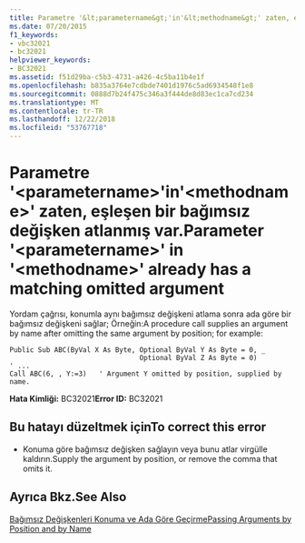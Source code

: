 ```yaml
---
title: Parametre '&lt;parametername&gt;'in'&lt;methodname&gt;' zaten, eşleşen bir bağımsız değişken atlanmış var.
ms.date: 07/20/2015
f1_keywords:
- vbc32021
- bc32021
helpviewer_keywords:
- BC32021
ms.assetid: f51d29ba-c5b3-4731-a426-4c5ba11b4e1f
ms.openlocfilehash: b835a3764e7cdbde7401d1976c5ad6934548f1e8
ms.sourcegitcommit: 0888d7b24f475c346a3f444de8d83ec1ca7cd234
ms.translationtype: MT
ms.contentlocale: tr-TR
ms.lasthandoff: 12/22/2018
ms.locfileid: "53767718"
---
```

# <a name="parameter-ltparameternamegt-in-ltmethodnamegt-already-has-a-matching-omitted-argument"></a><span data-ttu-id="085ac-102">Parametre '&lt;parametername&gt;'in'&lt;methodname&gt;' zaten, eşleşen bir bağımsız değişken atlanmış var.</span><span class="sxs-lookup"><span data-stu-id="085ac-102">Parameter '&lt;parametername&gt;' in '&lt;methodname&gt;' already has a matching omitted argument</span></span>
<span data-ttu-id="085ac-103">Yordam çağrısı, konumla aynı bağımsız değişkeni atlama sonra ada göre bir bağımsız değişkeni sağlar; Örneğin:</span><span class="sxs-lookup"><span data-stu-id="085ac-103">A procedure call supplies an argument by name after omitting the same argument by position; for example:</span></span>  
  
```  
Public Sub ABC(ByVal X As Byte, Optional ByVal Y As Byte = 0, _  
                                Optional ByVal Z As Byte = 0)  
' ...  
Call ABC(6, , Y:=3)   ' Argument Y omitted by position, supplied by name.  
```  
  
 <span data-ttu-id="085ac-104">**Hata Kimliği:** BC32021</span><span class="sxs-lookup"><span data-stu-id="085ac-104">**Error ID:** BC32021</span></span>  
  
## <a name="to-correct-this-error"></a><span data-ttu-id="085ac-105">Bu hatayı düzeltmek için</span><span class="sxs-lookup"><span data-stu-id="085ac-105">To correct this error</span></span>  
  
-   <span data-ttu-id="085ac-106">Konuma göre bağımsız değişken sağlayın veya bunu atlar virgülle kaldırın.</span><span class="sxs-lookup"><span data-stu-id="085ac-106">Supply the argument by position, or remove the comma that omits it.</span></span>  
  
## <a name="see-also"></a><span data-ttu-id="085ac-107">Ayrıca Bkz.</span><span class="sxs-lookup"><span data-stu-id="085ac-107">See Also</span></span>  
 [<span data-ttu-id="085ac-108">Bağımsız Değişkenleri Konuma ve Ada Göre Geçirme</span><span class="sxs-lookup"><span data-stu-id="085ac-108">Passing Arguments by Position and by Name</span></span>](../../visual-basic/programming-guide/language-features/procedures/passing-arguments-by-position-and-by-name.md)
